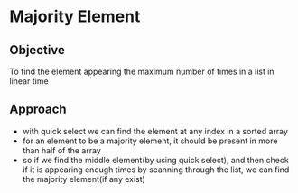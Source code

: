 # Majority Element

## Objective

 To find the element appearing the maximum number of times in a list in linear time

## Approach

- with quick select we can find the element at any index in a sorted array
- for an element to be a majority element, it should be present in more than half of the array
- so if we find the middle element(by using quick select), and then check if it is appearing enough times by scanning through the list, we can find the majority element(if any exist)

